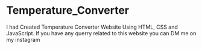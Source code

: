 # Temperature_Converter
I had Created Temperature Converter Website Using HTML, CSS and JavaScript. If you have any querry related to this website you can DM me on my instagram 

